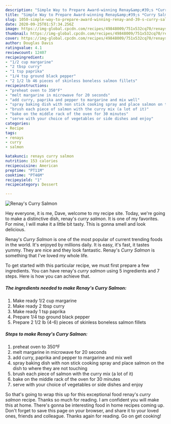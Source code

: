 ```yaml
---
description: "Simple Way to Prepare Award-winning Renay&amp;#39;s *Curry Salmon*"
title: "Simple Way to Prepare Award-winning Renay&amp;#39;s *Curry Salmon*"
slug: 1050-simple-way-to-prepare-award-winning-renay-and-39-s-curry-salmon
date: 2020-09-25T01:57:34.256Z
image: https://img-global.cpcdn.com/recipes/49848009/751x532cq70/renays-curry-salmon-recipe-main-photo.jpg
thumbnail: https://img-global.cpcdn.com/recipes/49848009/751x532cq70/renays-curry-salmon-recipe-main-photo.jpg
cover: https://img-global.cpcdn.com/recipes/49848009/751x532cq70/renays-curry-salmon-recipe-main-photo.jpg
author: Douglas Davis
ratingvalue: 4.1
reviewcount: 12407
recipeingredient:
- "1/2 cup margarine"
- "2 tbsp curry"
- "1 tsp paprika"
- "1/4 tsp ground black pepper"
- "2 1/2 lb 46 pieces of skinless boneless salmon fillets"
recipeinstructions:
- "preheat oven to 350°F"
- "melt margarine in microwave for 20 seconds"
- "add curry, paprika and pepper to margarine and mix well"
- "spray baking dish with non stick cooking spray and place salmon on the dish to where they are not touching"
- "brush each piece of salmon with the curry mix (a lot of it)"
- "bake on the middle rack of the oven for 30 minutes"
- "serve with your choice of vegetables or side dishes and enjoy"
categories:
- Recipe
tags:
- renays
- curry
- salmon

katakunci: renays curry salmon 
nutrition: 153 calories
recipecuisine: American
preptime: "PT11M"
cooktime: "PT46M"
recipeyield: "1"
recipecategory: Dessert

---
```



![Renay&#39;s *Curry Salmon*](https://img-global.cpcdn.com/recipes/49848009/751x532cq70/renays-curry-salmon-recipe-main-photo.jpg)

Hey everyone, it is me, Dave, welcome to my recipe site. Today, we're going to make a distinctive dish, renay&#39;s *curry salmon*. It is one of my favorites. For mine, I will make it a little bit tasty. This is gonna smell and look delicious.



Renay&#39;s *Curry Salmon* is one of the most popular of current trending foods in the world. It's enjoyed by millions daily. It is easy, it's fast, it tastes yummy. They are nice and they look fantastic. Renay&#39;s *Curry Salmon* is something that I've loved my whole life.


To get started with this particular recipe, we must first prepare a few ingredients. You can have renay&#39;s *curry salmon* using 5 ingredients and 7 steps. Here is how you can achieve that.

<!--inarticleads1-->

##### The ingredients needed to make Renay&#39;s *Curry Salmon*:

1. Make ready 1/2 cup margarine
1. Make ready 2 tbsp curry
1. Make ready 1 tsp paprika
1. Prepare 1/4 tsp ground black pepper
1. Prepare 2 1/2 lb (4-6) pieces of skinless boneless salmon fillets




<!--inarticleads2-->

##### Steps to make Renay&#39;s *Curry Salmon*:

1. preheat oven to 350°F
1. melt margarine in microwave for 20 seconds
1. add curry, paprika and pepper to margarine and mix well
1. spray baking dish with non stick cooking spray and place salmon on the dish to where they are not touching
1. brush each piece of salmon with the curry mix (a lot of it)
1. bake on the middle rack of the oven for 30 minutes
1. serve with your choice of vegetables or side dishes and enjoy




So that's going to wrap this up for this exceptional food renay&#39;s *curry salmon* recipe. Thanks so much for reading. I am confident you will make this at home. There's gonna be interesting food in home recipes coming up. Don't forget to save this page on your browser, and share it to your loved ones, friends and colleague. Thanks again for reading. Go on get cooking!
